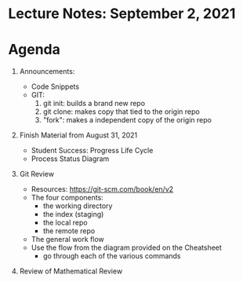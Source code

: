 # Lecture Notes: September 2, 2021

# Agenda
  1. Announcements:
     * Code Snippets
     * GIT:
       1. git init: builds a brand new repo
       2. git clone: makes copy that tied to the origin repo
       3. "fork":  makes a independent copy of the origin repo

  1. Finish Material from August 31, 2021
     * Student Success:  Progress Life Cycle
     * Process Status Diagram

  1. Git Review
     * Resources: https://git-scm.com/book/en/v2
     * The four components:
       - the working directory
       - the index (staging)
       - the local repo
       - the remote repo
     * The general work flow
     * Use the flow from the diagram provided on the Cheatsheet
       - go through each of the various commands


  1. Review of Mathematical Review
